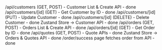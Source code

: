 /api/customers (GET, POST) - Customer List & Create API - done
/api/customers/[id] (GET) - Get Customer by ID - done
/api/customers/[id] (PUT) - Update Customer - done
/api/customers/[id] (DELETE) - Delete Customer - done
Zustand Store -> Customer API - done
/api/orders (GET, POST) - Orders List & Create API - done
/api/orders/[id] (GET) - Get Order by ID - done
/api/quotes (GET, POST) - Quote APIs - done
Zustand Store -> Orders & Quotes API - done
/order/success page fetches order from API - done
